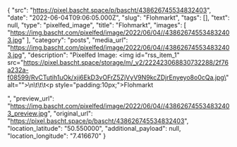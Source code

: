 {
  "src": "https://pixel.bascht.space/p/bascht/438626745534832403",
  "date": "2022-06-04T09:06:05.000Z",
  "slug": "Flohmarkt",
  "tags": [],
  "text": null,
  "type": "pixelfed_image",
  "title": "Flohmarkt",
  "images": [
    "https://img.bascht.com/pixelfed/image/2022/06/04//438626745534832403.jpg"
  ],
  "category": "posts",
  "media_url": "https://img.bascht.com/pixelfed/image/2022/06/04//438626745534832403.jpg",
  "description": "Pixelfed Image: <img id=\"rss_item_1\" src=\"https://pixel.bascht.space/storage/m/_v2/222423068830732288/2f76a232a-f08599/RvCTutih1uOk/xji6EkD3vOFrZ5ZjVyV9N9kcZDjrEnyeyo8o0cQa.jpg\" alt=\"\">\n\t\t\t<p style=\"padding:10px;\">Flohmarkt</p>",
  "preview_url": "https://img.bascht.com/pixelfed/image/2022/06/04//438626745534832403_preview.jpg",
  "original_url": "https://pixel.bascht.space/p/bascht/438626745534832403",
  "location_latitude": "50.550000",
  "additional_payload": null,
  "location_longitude": "7.416670"
}